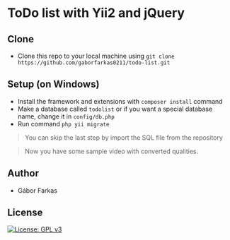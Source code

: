 # ToDo list with Yii2 and jQuery

## Clone
- Clone this repo to your local machine using `git clone https://github.com/gaborfarkas0211/todo-list.git`

## Setup (on Windows)
- Install the framework and extensions with `composer install` command
- Make a database called `todolist` or if you want a special database name, change it in `config/db.php`
- Run command `php yii migrate `

> You can skip the last step by import the SQL file from the repository

> Now you have some sample video with converted qualities.

## Author
* Gábor Farkas

## License
[![License: GPL v3](https://img.shields.io/badge/License-GPLv3-blue.svg)](https://www.gnu.org/licenses/gpl-3.0)
